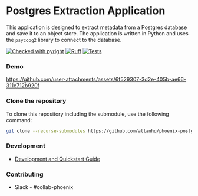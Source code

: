# Postgres Extraction Application

This application is designed to extract metadata from a Postgres database and save it to an object store. The application is written in Python and uses the `psycopg2` library to connect to the database.

[![Checked with pyright](https://microsoft.github.io/pyright/img/pyright_badge.svg)](https://microsoft.github.io/pyright/)
[![Ruff](https://img.shields.io/endpoint?url=https://raw.githubusercontent.com/astral-sh/ruff/main/assets/badge/v2.json)](https://github.com/astral-sh/ruff)
[![Tests](https://github.com/atlanhq/phoenix-postgres-app/actions/workflows/unit-tests.yml/badge.svg)](https://github.com/atlanhq/phoenix-postgres-app/actions/workflows/unit-tests.yml)

### Demo

https://github.com/user-attachments/assets/6f529307-3d2e-405b-ae66-311e712b920f

### Clone the repository

To clone this repository including the submodule, use the following command:

```bash
git clone --recurse-submodules https://github.com/atlanhq/phoenix-postgres-app.git
```

### Development
- [Development and Quickstart Guide](./docs/DEVELOPMENT.md)

### Contributing
- Slack - #collab-phoenix